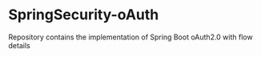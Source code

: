 # SpringSecurity-oAuth
Repository contains the implementation of Spring Boot oAuth2.0 with flow details

